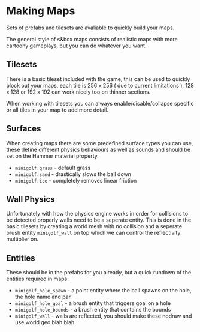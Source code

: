 # Making Maps

Sets of prefabs and tilesets are avaliable to quickly build your maps.

The general style of s&box maps consists of realistic maps with more cartoony gameplays, but you can do whatever you want.

## Tilesets

There is a basic tileset included with the game, this can be used to quickly block out your maps, each tile is 256 x 256 ( due to current limitations ), 128 x 128 or 192 x 192 can work nicely too on thinner sections.

When working with tilesets you can always enable/disable/collapse specific or all tiles in your map to add more detail.

## Surfaces

When creating maps there are some predefined surface types you can use, these define different physics behaviours as well as sounds and should be set on the Hammer material property.

* `minigolf.grass` - default grass
* `minigolf.sand` - drastically slows the ball down
* `minigolf.ice` - completely removes linear friction

## Wall Physics

Unfortunately with how the physics engine works in order for collisions to be detected properly walls need to be a seperate entity. This is done in the basic tilesets by creating a world mesh with no collision and a seperate brush entity `minigolf_wall` on top which we can control the reflectivity multiplier on.

## Entities

These should be in the prefabs for you already, but a quick rundown of the entities required in maps:

* `minigolf_hole_spawn` - a point entity where the ball spawns on the hole, the hole name and par
* `minigolf_hole_goal` - a brush entity that triggers goal on a hole
* `minigolf_hole_bounds` - a brush entity that contains the bounds
* `minigolf_wall` - walls are reflected, you should make these nodraw and use world geo blah blah